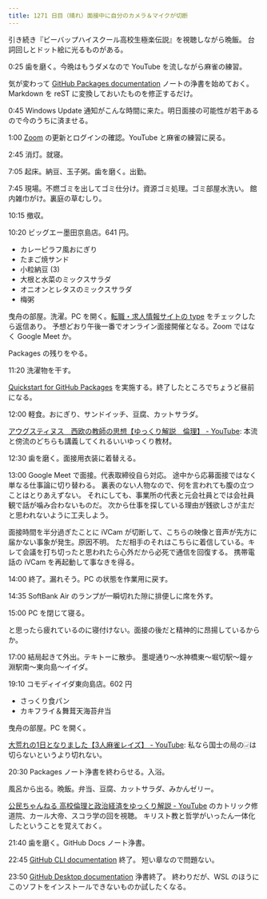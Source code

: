 ```yaml
---
title: 1271 日目（晴れ）面接中に自分のカメラ＆マイクが切断
---
```


引き続き『ビーバップハイスクール高校生極楽伝説』を視聴しながら晩飯。
台詞回しとドット絵に光るものがある。

0:25 歯を磨く。今晩はもうダメなので YouTube を流しながら麻雀の練習。

気が変わって [GitHub Packages documentation](https://docs.github.com/en/packages)
ノートの浄書を始めておく。Markdown を reST に変換しておいたものを修正するだけ。

0:45 Windows Update 通知がこんな時間に来た。明日面接の可能性が若干あるので今のうちに済ませる。

1:00 [Zoom] の更新とログインの確認。YouTube と麻雀の練習に戻る。

2:45 消灯。就寝。

7:05 起床。納豆、玉子粥。歯を磨く。出勤。

7:45 現場。不燃ゴミを出してゴミ仕分け。資源ゴミ処理。ゴミ部屋水洗い。
館内雑巾がけ。裏庭の草むしり。

10:15 撤収。

10:20 ビッグエー墨田京島店。641 円。

* カレーピラフ風おにぎり
* たまご焼サンド
* 小粒納豆 (3)
* 大根と水菜のミックスサラダ
* オニオンとレタスのミックスサラダ
* 梅粥

曳舟の部屋。洗濯。PC を開く。[転職・求人情報サイトの type](https://type.jp/) をチェックしたら返信あり。
予想どおり午後一番でオンライン面接開催となる。Zoom ではなく Google Meet か。

Packages の残りをやる。

11:20 洗濯物を干す。

[Quickstart for GitHub Packages](https://docs.github.com/en/packages/quickstart)
を実施する。終了したところでちょうど昼前になる。

12:00 軽食。おにぎり、サンドイッチ、豆腐、カットサラダ。

[アウグスティヌス　西欧の教師の思想【ゆっくり解説　倫理】 - YouTube](https://www.youtube.com/watch?v=Lyu7c-u0eW8):
本流と傍流のどちらも講義してくれるいいゆっくり教材。

12:30 歯を磨く。面接用衣装に着替える。

13:00 Google Meet で面接。代表取締役自ら対応。
途中から応募面接ではなく単なる仕事論に切り替わる。
裏表のない人物なので、何を言われても腹の立つことはとりあえずない。
それにしても、事業所の代表と元会社員とでは会社員観で話が噛み合わないものだ。
次から仕事を探している理由が銭欲しさが主だと思われないように工夫しよう。

面接時間を半分過ぎたことに iVCam が切断して、こちらの映像と音声が先方に届かない事象が発生。原因不明。
ただ相手のそれはこちらに着信している。キレて会議を打ち切ったと思われたら心外だから必死で通信を回復する。
携帯電話の iVCam を再起動して事なきを得る。

14:00 終了。漏れそう。PC の状態を作業用に戻す。

14:35 SoftBank Air のランプが一瞬切れた隙に排便しに席を外す。

15:00 PC を閉じて寝る。

と思ったら疲れているのに寝付けない。面接の後だと精神的に昂揚しているからか。

17:00 結局起きて外出。テキトーに散歩。
墨堤通り～水神橋東～堀切駅～鐘ヶ淵駅南～東向島～イイダ。

19:10 コモディイイダ東向島店。602 円

* さっくり食パン
* カキフライ＆舞茸天海苔弁当

曳舟の部屋。PC を開く。

[大荒れの1日となりました【3人麻雀レイズ】 - YouTube](https://www.youtube.com/watch?v=f22aw3PP8z4):
私なら国士の局の🀐は切らないというより切れない。

20:30 Packages ノート浄書を終わらせる。入浴。

風呂から出る。晩飯。弁当、豆腐、カットサラダ、みかんゼリー。

[公民ちゃんねる 高校倫理と政治経済をゆっくり解説 - YouTube](https://www.youtube.com/playlist?list=PLQQ1MCm9skfub1Dg6O4BOdQydI9IMy-Ih)
のカトリック修道院、カール大帝、スコラ学の回を視聴。
キリスト教と哲学がいったん一体化したということを覚えておく。

21:40 歯を磨く。GitHub Docs ノート浄書。

22:45 [GitHub CLI documentation](https://docs.github.com/en/github-cli) 終了。
短い章なので問題ない。

23:50 [GitHub Desktop documentation](https://docs.github.com/en/desktop) 浄書終了。
終わりだが、WSL のほうにこのソフトをインストールできないものか試したくなる。

[Zoom]: https://zoom.us/
